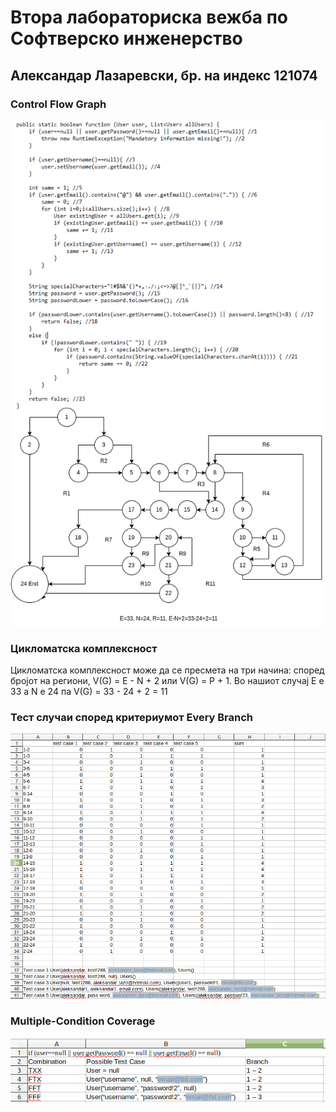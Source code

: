 # Втора лабораториска вежба по Софтверско инженерство
## Александар Лазаревски, бр. на индекс 121074
### Control Flow Graph
![Screenshot](cfg.drawio.121074.png)
### Цикломатска комплексност
Цикломатска комплексност може да се пресмета на три начина: според бројот на региони, V(G) = E - N + 2 или V(G) = P + 1.
Во нашиот случај Е е 33 а N е 24 па V(G) = 33 - 24 + 2 = 11
### Тест случаи според критериумот Every Branch
![Screenshot](branchcoverage_121074.png)
### Multiple-Condition Coverage
![Screenshot](multiple_condition_coverage_121074.png)
